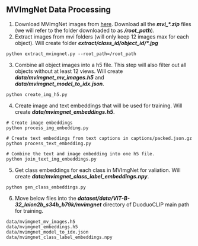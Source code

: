 ## MVImgNet Data Processing

1. Download MVImgNet images from [here](https://github.com/GAP-LAB-CUHK-SZ/MVImgNet). Download all the ***mvi_\*.zip*** files (we will refer to the folder downloaded to as ***/root_path***).
2. Extract images from mvi folders (will only keep 12 images max for each object). Will create folder ***extract/class_id/object_id/\*.jpg***
```
python extract_mvimgnet.py --root_path=/root_path
```
3. Combine all object images into a h5 file. This step will also filter out all objects without at least 12 views. Will create ***data/mvimgnet_mv_images.h5*** and ***data/mvimgnet_model_to_idx.json***.
```
python create_img_h5.py
```
4. Create image and text embeddings that will be used for training. Will create ***data/mvimgnet_embeddings.h5***.
```
# Create image embeddings
python process_img_embedding.py

# Create text embeddings from text captions in captions/packed.json.gz
python process_text_embedding.py

# Combine the text and image embedding into one h5 file.
python join_text_img_embeddings.py
```
5. Get class embeddings for each class in MVImgNet for valiation. Will create ***data/mvimgnet_class_label_embeddings.npy***.
```
python gen_class_embeddings.py
```
6. Move below files into the ***dataset/data/ViT-B-32_laion2b_s34b_b79k/mvimgnet*** directory of DuoduoCLIP main path for training.
```
data/mvimgnet_mv_images.h5
data/mvimgnet_embeddings.h5
data/mvimgnet_model_to_idx.json
data/mvimgnet_class_label_embeddings.npy
```
